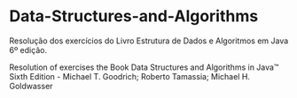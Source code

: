 # Data-Structures-and-Algorithms

Resolução dos exercícios do Livro Estrutura de Dados e Algoritmos em Java 6º edição.

Resolution of exercises the Book Data Structures and Algorithms in Java™ Sixth Edition - 
Michael T. Goodrich; Roberto Tamassia; Michael H. Goldwasser
